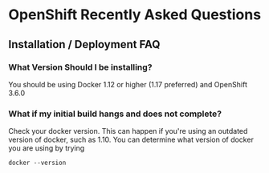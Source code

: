 # OpenShift Recently Asked Questions

## Installation / Deployment FAQ

### What Version Should I be installing?

You should be using Docker 1.12 or higher (1.17 preferred) and OpenShift 3.6.0 

### What if my initial build hangs and does not complete?

Check your docker version. This can happen if you're using an outdated version of docker, such as 1.10. You can determine what version of docker you are using by trying 

```
docker --version
```

